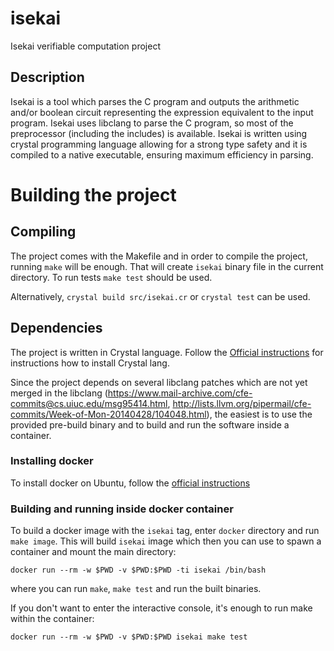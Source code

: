 # isekai
Isekai verifiable computation project

## Description

Isekai is a tool which parses the C program and outputs the arithmetic and/or
boolean circuit representing the expression equivalent to the input program.
Isekai uses libclang to parse the C program, so most of the preprocessor
(including the includes) is available. Isekai is written using crystal
programming language allowing for a strong type safety and it is compiled to a
native executable, ensuring maximum efficiency in parsing.

# Building the project

## Compiling

The project comes with the Makefile and in order to compile the
project, running `make` will be enough. That will create `isekai`
binary file in the current directory. To run tests `make test`
should be used.

Alternatively, `crystal build src/isekai.cr` or `crystal test`
can be used.

## Dependencies

The project is written in Crystal language. Follow the [Official
instructions](https://crystal-lang.org/docs/installation/) for instructions how
to install Crystal lang. 

Since the project depends on several libclang patches which are not
yet merged in the libclang (https://www.mail-archive.com/cfe-commits@cs.uiuc.edu/msg95414.html,
http://lists.llvm.org/pipermail/cfe-commits/Week-of-Mon-20140428/104048.html), the easiest
is to use the provided pre-build binary and to build and run the software inside
a container.

### Installing docker

To install docker on Ubuntu, follow the [official instructions](https://docs.docker.com/install/linux/docker-ce/ubuntu/)

### Building and running inside docker container

To build a docker image with the `isekai` tag, enter `docker` directory and run `make image`.
This will build `isekai` image which then you can use to spawn a container and mount
the main directory:

```
docker run --rm -w $PWD -v $PWD:$PWD -ti isekai /bin/bash
```

where you can run `make`, `make test` and run the built binaries.

If you don't want to enter the interactive console, it's enough to
run make within the container:

```
docker run --rm -w $PWD -v $PWD:$PWD isekai make test
```
